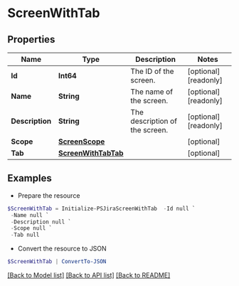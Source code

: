# ScreenWithTab
## Properties

Name | Type | Description | Notes
------------ | ------------- | ------------- | -------------
**Id** | **Int64** | The ID of the screen. | [optional] [readonly] 
**Name** | **String** | The name of the screen. | [optional] [readonly] 
**Description** | **String** | The description of the screen. | [optional] [readonly] 
**Scope** | [**ScreenScope**](ScreenScope.md) |  | [optional] 
**Tab** | [**ScreenWithTabTab**](ScreenWithTabTab.md) |  | [optional] 

## Examples

- Prepare the resource
```powershell
$ScreenWithTab = Initialize-PSJiraScreenWithTab  -Id null `
 -Name null `
 -Description null `
 -Scope null `
 -Tab null
```

- Convert the resource to JSON
```powershell
$ScreenWithTab | ConvertTo-JSON
```

[[Back to Model list]](../README.md#documentation-for-models) [[Back to API list]](../README.md#documentation-for-api-endpoints) [[Back to README]](../README.md)

